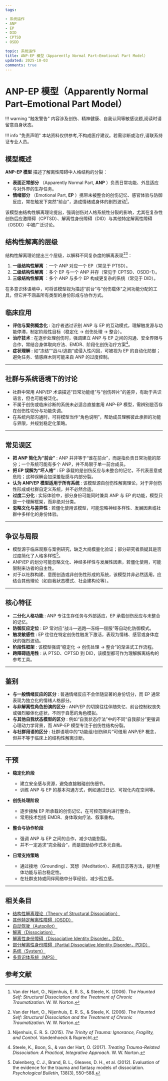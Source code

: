 ```yaml
---
tags:

- 系统运作
- ANP
- EP
- DID
- CPTSD
- OSDD

topic: 系统运作
title: ANP-EP 模型（Apparently Normal Part–Emotional Part Model）
updated: 2025-10-03
comments: true
---
```


# ANP-EP 模型（Apparently Normal Part–Emotional Part Model）

!!! warning "触发警告"
    内容涉及创伤、精神健康、自我认同等敏感议题,阅读时请留意自身状态。

!!! info "免责声明"
    本站资料仅供参考,不构成医疗建议。若需诊断或治疗,请联系持证专业人员。

## 模型概述

**ANP-EP 模型** 描述了解离性障碍中人格结构的分裂：

- **表面正常部分** （Apparently Normal Part, **ANP** ）负责日常功能、外显适应与对外界的生存任务。
- **情绪部分** （Emotional Part, **EP** ）携带未被整合的创伤记忆、感官体验与防御反应，常在触发下突然“前台”，造成情绪或身体的剧烈波动[^ANP-1]。

该模型由结构性解离理论提出，强调创伤对人格系统性分裂的影响，尤其在复杂性创伤后应激障碍（CPTSD）、解离性身份障碍（DID）与其他特定解离性障碍（OSDD）中被广泛讨论。

## 结构性解离的层级

结构性解离理论提出三个层级，以解释不同复杂度的解离表现[^ANP-1][^ANP-2]：

1. **一级结构性解离** ：一个 ANP 对应一个 EP（常见于 PTSD）。
2. **二级结构性解离** ：多个 EP 与一个 ANP 并存（常见于 CPTSD、OSDD-1）。
3. **三级结构性解离** ：多个 ANP 与多个 EP 构成更复杂的系统（常见于 DID）。

在多意识体语境中，可将该模型视为描述“前台”与“创伤载体”之间功能分配的工具，但它并不涵盖所有类型的身份形成与协作方式。

## 临床应用

- **评估与案例概念化** : 治疗者透过识别 ANP 与 EP 的互动模式，理解触发源与功能停滞，制定阶段性目标（稳定化 → 创伤处理 → 整合）。
- **治疗技术** : 在逐步处理创伤时，强调建立 ANP 与 EP 之间的沟通、安全界限与合作，常结合身体取向疗法、EMDR、阶段化创伤治疗方案[^ANP-3]。
- **症状理解** : 如“冻结”“战斗/逃跑”或侵入性闪回，可被视为 EP 的自动化防御；避免任务、情感麻木则可能来自 ANP 的过度控制。

---

## 社群与系统语境下的讨论

- 社群中常用 ANP/EP 术语描述“日常功能组”与“创伤碎片”的差异，有助于共识语言，但也可能被泛化。
- 不属于创伤或临床诊断的系统未必适合直接套用 ANP-EP 模型，需辨别是否存在创伤性切分与功能失调。
- 在系统内部沟通时，可将模型当作“角色说明”，帮助成员理解彼此承担的功能与界限，并规划稳定化策略。

---

## 常见误区

- **把 ANP 简化为“前台”** : ANP 并非等于“谁在前台”，而是指负责日常功能的部分；一个系统可能有多个 ANP，并不局限于单一前台成员。
- **把 EP 误解为“坏人格”** : EP 承载的是创伤反应与未整合的记忆，不代表恶意或危险；这种误解会加深羞耻感与内部分裂。
- **认为 ANP/EP 模型适用于所有系统** : 该模型源自创伤性解离理论，对于非创伤性形成或社群自定义系统，并不必然合适。
- **过度二分化** : 实际体验中，部分身份可能同时兼具 ANP 与 EP 的功能，模型只是一个理解框架，而非绝对分类。
- **忽略文化与差异性** : 若僵化使用该模型，可能忽略神经多样性、发展因素或社群中多样化的身份体验。

---

## 争议与局限

- 模型源于临床观察与案例研究，缺乏大规模量化验证；部分研究者质疑其是否过度简化了人格多样性[^ANP-4]。
- ANP/EP 的划分可能忽略文化、神经多样性与发展性因素，若僵化使用，可能限制来访者的自主性。
- 对于以社群构建、意图创造或非创伤性形成的系统，该模型并非必然适用，应结合其他理论（如自我状态模式、社会建构论等）。

---

## 核心特征

- **二分化人格功能** : ANP 专注生存任务与外部适应，EP 承载创伤反应与未整合的记忆。
- **防御反应定位** : EP 常对应“战斗—逃跑—冻结—屈服”等自动化防御模式。
- **触发敏感性** : EP 往往在特定创伤性触发下激活，表现为情绪、感官或身体症状的强烈波动。
- **阶段性框架** : 该模型强调“稳定化 → 创伤处理 → 整合”的渐进式工作流程。
- **跨障碍适用性** : 从 PTSD、CPTSD 到 DID，该模型都可作为理解解离结构的参考工具。

---

## 鉴别

- **与一般情绪反应的区分** : 普通情绪反应不会伴随显著的身份切分，而 EP 通常表现为独立化的情绪人格部分。
- **与非解离性角色扮演的区分** : ANP/EP 的切换往往伴随失忆、前台控制权丧失或强烈躯体化症状，不同于自愿的角色模拟。
- **与其他自我状态模型的区分** : 例如“自我状态疗法”中的不同“自我部分”更强调心理动力学背景，而 ANP-EP 模型专注于创伤性结构分裂。
- **与社群用语的区分** : 社群语境中的“功能组/创伤碎片”可借用 ANP/EP 概念，但并不等于临床上的结构性解离诊断。

---

## 干预

- **稳定化阶段**

    - 建立安全感与资源，避免直接触碰创伤细节。
    - 训练 ANP 与 EP 的基本沟通方式，例如通过日记、可视化内在空间等。

- **创伤处理阶段**

    - 逐步接触 EP 所承载的创伤记忆，在可控范围内进行整合。
    - 常用技术包括 EMDR、身体取向疗法、叙事重构。

- **整合与协作阶段**

    - 强调 ANP 与 EP 之间的合作，减少功能割裂。
    - 并不一定追求“完全融合”，而是鼓励协作式多元自我。

- **日常支持策略**

    - 通过接地（Grounding）、冥想（Meditation）、系统日志等方法，提升整体功能与前台稳定性。
    - 在社群支持或同伴网络中分享经验，减少孤立感。

---

## 相关条目

- [结构性解离理论（Theory of Structural Dissociation）](Structural-Dissociation-Theory.md)
- [其他特定解离性障碍（OSDD）](OSDD.md)
- [自动驾驶（Autopilot）](Autopilot.md)
- [解离（Dissociation）](Dissociation.md)
- [解离性身份障碍（Dissociative Identity Disorder，DID）](DID.md)
- [部分解离性身份障碍（Partial Dissociative Identity Disorder，PDID）](Partial-Dissociative-Identity-Disorder-PDID.md)
- [系统（System）](System.md)
- [多意识体系统（MPS）](Multiple_Personality_System.md)

## 参考文献

[^ANP-1]: Van der Hart, O., Nijenhuis, E. R. S., & Steele, K. (2006). _The Haunted Self: Structural Dissociation and the Treatment of Chronic Traumatization_. W. W. Norton.
[^ANP-2]: Nijenhuis, E. R. S. (2015). _The Trinity of Trauma: Ignorance, Fragility, and Control_. Vandenhoeck & Ruprecht.
[^ANP-3]: Steele, K., Boon, S., & van der Hart, O. (2017). _Treating Trauma-Related Dissociation: A Practical, Integrative Approach_. W. W. Norton.
[^ANP-4]: Dalenberg, C. J., Brand, B. L., Gleaves, D. H., et al. (2012). Evaluation of the evidence for the trauma and fantasy models of dissociation. _Psychological Bulletin_, 138(3), 550–588.
